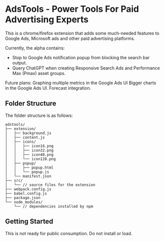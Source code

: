 # AdsTools - Power Tools For Paid Advertising Experts
This is a chrome/firefox extension that adds some much-needed
features to Google Ads, Microsoft ads and other paid advertising
platforms. 

Currently, the alpha contains: 
* Stop to Google Ads notification popup from blocking the search bar output.
* Query ChatGPT when creating Responsive Search Ads and Performance Max (Pmax) asset groups.

Future plans:
Graphing multiple metrics in the Google Ads UI
Bigger charts in the Google Ads UI.
Forecast integration.

## Folder Structure
The folder structure is as follows:

```
adstools/
├── extension/
│   ├── background.js
│   ├── content.js
│   ├── icons/
│   │   ├── icon16.png
│   │   ├── icon32.png
│   │   ├── icon48.png
│   │   └── icon128.png
│   ├── popup/
│   │   ├── popup.html
│   │   └── popup.js
│   └── manifest.json
├── src/
│   └── // source files for the extension
├── webpack.config.js
├── babel.config.js
├── package.json
└── node_modules/
    └── // dependencies installed by npm

```

## Getting Started
This is not ready for public consumption. Do not install or load. 

